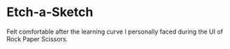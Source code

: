 # Etch-a-Sketch

Felt comfortable after the learning curve I personally faced during the UI of Rock Paper Scissors.
